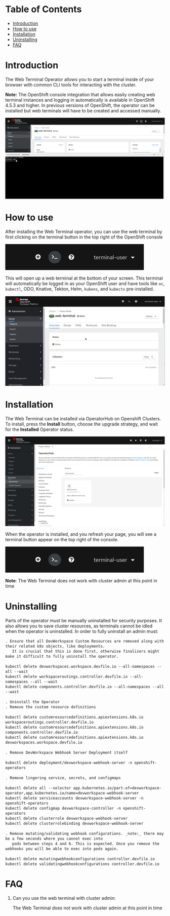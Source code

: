 # Table of Contents

- [Introduction](#Introduction)
- [How to use](#how-to-use)
- [Installation](#Installation)
- [Uninstalling](#Uninstalling)
- [FAQ](#FAQ)

# Introduction

The Web Terminal Operator allows you to start a terminal inside of your browser with common CLI tools for interacting with the cluster.

**Note:** The OpenShift console integration that allows easily creating web terminal instances
and logging in automatically is available in OpenShift 4.5.3 and higher. In previous versions of
OpenShift, the operator can be installed but web terminals will have to be created and accessed
manually.

![image](./images/introduction.png)

# <a id="how-to-use"></a>How to use

After installing the Web Terminal operator, you can use the web terminal by first clicking on the terminal button in the top right of the OpenShift console

![image](./images/masthead-icon.png)

This will open up a web terminal at the bottom of your screen. This terminal will automatically be logged in as your OpenShift user and have tools like `oc`, `kubectl`, ODO, Knative, Tekton, Helm, `kubens`, and `kubectx` pre-installed. 

![image](./images/initialization.gif)

# Installation

The Web Terminal can be installed via OperatorHub on Openshift Clusters. To install, press the **Install** button, choose the upgrade strategy, and wait for the **Installed** Operator status.

![image](./images/installation.png)

When the operator is installed, and you refresh your page, you will see a terminal button appear on the top right of the console.

![image](./images/masthead-icon.png)

**Note**: The Web Terminal does not work with cluster admin at this point in time

# Uninstalling

Parts of the operator must be manually uninstalled for security purposes. It also allows you to save cluster resources,
    as terminals cannot be idled when the operator is uninstalled. In order to fully uninstall an admin must:

    . Ensure that all DevWorkspace Custom Resources are removed along with their related k8s objects, like deployments.
       It is crucial that this is done first, otherwise finalizers might make it difficult to fully uninstall the operator.

    kubectl delete devworkspaces.workspace.devfile.io --all-namespaces --all --wait
    kubectl delete workspaceroutings.controller.devfile.io --all-namespaces --all --wait
    kubectl delete components.controller.devfile.io --all-namespaces --all --wait

    . Uninstall the Operator
    . Remove the custom resource definitions

    kubectl delete customresourcedefinitions.apiextensions.k8s.io workspaceroutings.controller.devfile.io
    kubectl delete customresourcedefinitions.apiextensions.k8s.io components.controller.devfile.io
    kubectl delete customresourcedefinitions.apiextensions.k8s.io devworkspaces.workspace.devfile.io

    . Remove DevWorkspace Webhook Server Deployment itself

    kubectl delete deployment/devworkspace-webhook-server -n openshift-operators

    . Remove lingering service, secrets, and configmaps

    kubectl delete all --selector app.kubernetes.io/part-of=devworkspace-operator,app.kubernetes.io/name=devworkspace-webhook-server
    kubectl delete serviceaccounts devworkspace-webhook-server -n openshift-operators
    kubectl delete configmap devworkspace-controller -n openshift-operators
    kubectl delete clusterrole devworkspace-webhook-server
    kubectl delete clusterrolebinding devworkspace-webhook-server

    . Remove mutating/validating webhook configurations. _note:_ there may be a few seconds where you cannot exec into
       pods between steps 4 and 6. This is expected. Once you remove the webhooks you will be able to exec into pods again.

    kubectl delete mutatingwebhookconfigurations controller.devfile.io
    kubectl delete validatingwebhookconfigurations controller.devfile.io

# FAQ
1. Can you use the web terminal with cluster admin:

    The Web Terminal does not work with cluster admin at this point in time
